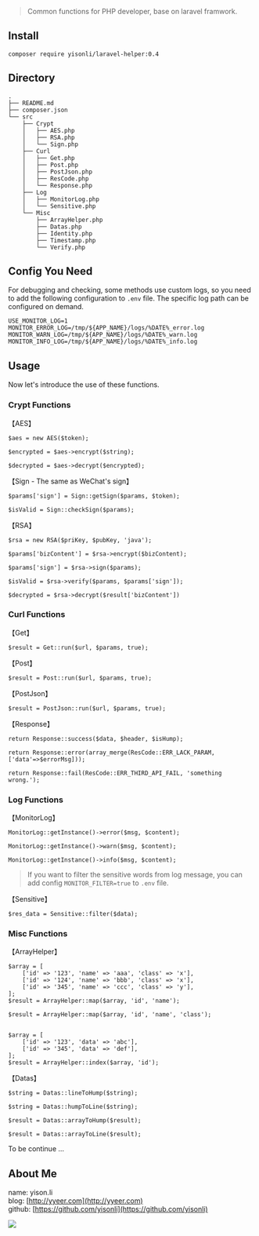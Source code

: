 > Common functions for PHP developer, base on laravel framwork.

## Install
```
composer require yisonli/laravel-helper:0.4
```

## Directory
```
.
├── README.md
├── composer.json
└── src
    ├── Crypt
    │   ├── AES.php
    │   ├── RSA.php
    │   └── Sign.php
    ├── Curl
    │   ├── Get.php
    │   ├── Post.php
    │   ├── PostJson.php
    │   ├── ResCode.php
    │   └── Response.php
    ├── Log
    │   ├── MonitorLog.php
    │   └── Sensitive.php
    └── Misc
        ├── ArrayHelper.php
        ├── Datas.php
        ├── Identity.php
        ├── Timestamp.php
        └── Verify.php
```

## Config You Need
For debugging and checking, some methods use custom logs, so you need to add the following configuration to `.env` file. The specific log path can be configured on demand.

```
USE_MONITOR_LOG=1
MONITOR_ERROR_LOG=/tmp/${APP_NAME}/logs/%DATE%_error.log
MONITOR_WARN_LOG=/tmp/${APP_NAME}/logs/%DATE%_warn.log
MONITOR_INFO_LOG=/tmp/${APP_NAME}/logs/%DATE%_info.log
```

## Usage
Now let's introduce the use of these functions.

### Crypt Functions 
【AES】

```
$aes = new AES($token);

$encrypted = $aes->encrypt($string);

$decrypted = $aes->decrypt($encrypted);
```

【Sign - The same as WeChat's sign】

```
$params['sign'] = Sign::getSign($params, $token);

$isValid = Sign::checkSign($params);
```

【RSA】

```
$rsa = new RSA($priKey, $pubKey, 'java');

$params['bizContent'] = $rsa->encrypt($bizContent);

$params['sign'] = $rsa->sign($params);
        
$isValid = $rsa->verify($params, $params['sign']);

$decrypted = $rsa->decrypt($result['bizContent'])
```


### Curl Functions 
【Get】

```
$result = Get::run($url, $params, true);
```

【Post】

```
$result = Post::run($url, $params, true);
```

【PostJson】

```
$result = PostJson::run($url, $params, true);
```

【Response】

```
return Response::success($data, $header, $isHump);

return Response::error(array_merge(ResCode::ERR_LACK_PARAM, ['data'=>$errorMsg]));

return Response::fail(ResCode::ERR_THIRD_API_FAIL, 'something wrong.');
```


### Log Functions 
【MonitorLog】

```
MonitorLog::getInstance()->error($msg, $content);

MonitorLog::getInstance()->warn($msg, $content);

MonitorLog::getInstance()->info($msg, $content);
```
> If you want to filter the sensitive words from log message, you can add config `MONITOR_FILTER=true` to `.env` file. 


【Sensitive】

```
$res_data = Sensitive::filter($data);
```


### Misc Functions 
【ArrayHelper】

```
$array = [
    ['id' => '123', 'name' => 'aaa', 'class' => 'x'],
    ['id' => '124', 'name' => 'bbb', 'class' => 'x'],
    ['id' => '345', 'name' => 'ccc', 'class' => 'y'],
];
$result = ArrayHelper::map($array, 'id', 'name');

$result = ArrayHelper::map($array, 'id', 'name', 'class');


$array = [
    ['id' => '123', 'data' => 'abc'],
    ['id' => '345', 'data' => 'def'],
];
$result = ArrayHelper::index($array, 'id');
```

【Datas】

```
$string = Datas::lineToHump($string);

$string = Datas::humpToLine($string);

$result = Datas::arrayToHump($result);

$result = Datas::arrayToLine($result);
```

To be continue ... 


## About Me
name: yison.li  
blog: [http://yyeer.com](http://yyeer.com)  
github: [https://github.com/yisonli](https://github.com/yisonli)

![](http://yyeer.com/assets/img/YisonWechat.png)
